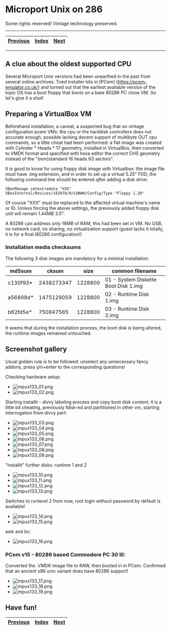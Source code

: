 # Microport Unix on 286

Some rights reserved! Vintage technology preserved.

---

[Previous](../conway19372020) | [Index](../../../../) | [Next](../attunixfirsttry)
--- | --- | ---

---

## A clue about the oldest supported CPU

Several Microport Unix versions had been unearthed in the past from several online archives. Tried installer kits in [PCem] (https://pcem-emulator.co.uk/) and turned out that the earliest available version of the topic OS has a boot floppy that boots on a bare 80286 PC clone VM. So let's give it a shot!

## Preparing a VirtualBox VM

Beforehand installation, a caveat, a suspected bug that on vintage configuration pcem VMs: the cpu or the harddisk controllers does not accurate enough, possible lacking decent support of multibyte OUT cpu commands, so a little cheat had been performed: a flat image was created with Cylinder * Heads * 17 geometry, installed in VirtualBox, then converted to VMDK format and specified with hexa editor the correct CHS geometry instead of the "(non)standard 16 heads 63 sectors".

It is good to know for using floppy disk image with Virtualbox: the image file must have .img extension, and in order to set up a virtual 5.25" FDD, the following command line should be entered *after* adding a disk drive:

```
VBoxManage setextradata "XXX" VBoxInternal/Devices/i82078/0/LUN#0/Config/Type "Floppy 1.20"
```

Of course "XXX" must be replaced to the affected virtual machine's name or ID. Unless forcing the above settings, the previously added floppy disk unit will remain 1.44MB 3.5".

A 80286 can address only 16MB of RAM, this had been set in VM. No USB, no network card, no sharing, no virtualization support (guest lacks it totally, it is for a final i80286 configuration!)

### Installation media checksums

The following 3 disk images are mandatory for a minimal installation:

| md5sum   | cksum      | size    | common filename                      |
| -------- | ---------- | ------- | -------------------------------------|
| c130f93* | 2438273347 | 1228800 | 01 - System Diskette Boot Disk 1.img |
| a56898d* | 1475129059 | 1228800 | 02 - Runtime Disk 1.img              |
| b62fd5e* | 750847565  | 1228800 | 03 - Runtime Disk 2.img              |

It seems that during the installation process, the boot disk is being altered, the runtime images remained untouched.

## Screenshot gallery

Usual golden rule is to be followed: unselect any unnecessary fancy addons, press y/n+enter to the corresponding questions!

Checking hardware setup:

- ![mpux133_01.png](./mpux133_01.png)
- ![mpux133_02.png](./mpux133_02.png)

Starting installit - divvy labeling process and copy boot disk content; it is a little bit cheating, previously fdisk-ed and partitioned in other vm, starting interrogation from divvy part:

- ![mpux133_03.png](./mpux133_03.png)
- ![mpux133_04.png](./mpux133_04.png)
- ![mpux133_05.png](./mpux133_05.png)
- ![mpux133_06.png](./mpux133_06.png)
- ![mpux133_07.png](./mpux133_07.png)
- ![mpux133_08.png](./mpux133_08.png)
- ![mpux133_09.png](./mpux133_09.png)


"installit" further disks: runtime 1 and 2

- ![mpux133_10.png](./mpux133_10.png)
- ![mpux133_11.png](./mpux133_11.png)
- ![mpux133_12.png](./mpux133_12.png)
- ![mpux133_13.png](./mpux133_13.png)

Switches to runlevel 2 from now, root login without password by default is available!

- ![mpux133_14.png](./mpux133_14.png)
- ![mpux133_15.png](./mpux133_15.png)

awk and bc:

- ![mpux133_16.png](./mpux133_16.png)

### PCem v15 - 80286 based Commodore PC 30 III:

Converted the .VMDK image file to RAW, then booted in in PCem. Confirmed that an ancient x86 unix variant does have 80286 support!

- ![mpux133_17.png](./mpux133_17.png)
- ![mpux133_18.png](./mpux133_18.png)
- ![mpux133_19.png](./mpux133_19.png)

## Have fun!

[Previous](../conway19372020) | [Index](../../../../) | [Next](../attunixfirsttry)
--- | --- | ---
